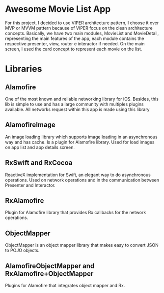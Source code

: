 # Awesome Movie List App

For this project, I decided to use VIPER architecture pattern, I choose it over MVP or MVVM pattern because of VIPER focus on the clean architecture concepts.
Basically, we have two main modules, MovieList and MovieDetail, representing the main features of the app, each module contains the respective presenter, view, router e interactor if needed. 
On the main screen, I used the card concept to represent each movie on the list.

# Libraries

## Alamofire
One of the most known and reliable networking library for iOS. Besides, this lib is simple to use and has a large community with multiples plugins available.
All networks request within this app is made using this library

## AlamofireImage
An image loading library which supports image loading in an asynchronous way and has cache. Is a plugin for Alamofire library.
Used for load images on app list and app details screen.

## RxSwift and RxCocoa
ReactiveX implementation for Swift, an elegant way to do asynchronous operations.
Used on network operations and in the communication between Presenter and Interactor.

## RxAlamofire
Plugin for Alamofire library that provides Rx callbacks for the network operations.

## ObjectMapper
ObjectMapper is an object mapper library that makes easy to convert JSON to POJO objects.

## AlamofireObjectMapper and RxAlamofire+ObjectMapper
Plugins for Alamofire that integrates object mapper and Rx. 

